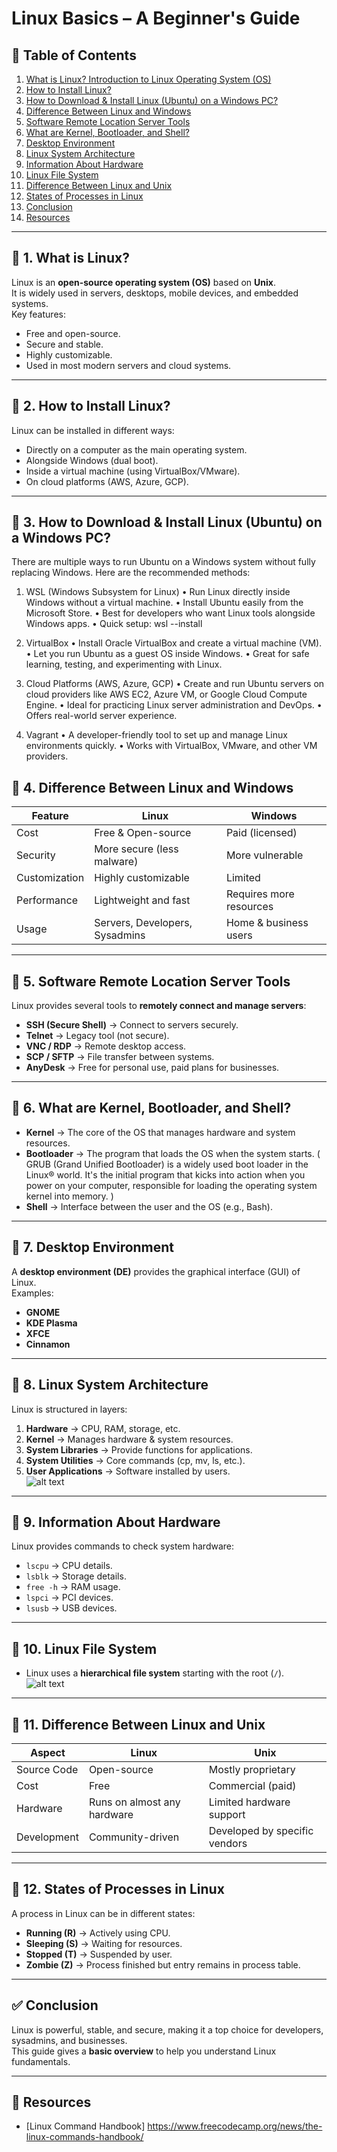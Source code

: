 # Linux Basics – A Beginner's Guide


## 📑 Table of Contents
1. [What is Linux? Introduction to Linux Operating System (OS)](#-1-what-is-linux)  
2. [How to Install Linux?](#-2-how-to-install-linux)  
3. [How to Download & Install Linux (Ubuntu) on a Windows PC?](#-3-how-to-download--install-linux-ubuntu-on-a-windows-pc)  
4. [Difference Between Linux and Windows](#-4-difference-between-linux-and-windows)  
5. [Software Remote Location Server Tools](#-5-software-remote-location-server-tools)  
6. [What are Kernel, Bootloader, and Shell?](#-6-what-are-kernel-bootloader-and-shell)  
7. [Desktop Environment](#-7-desktop-environment)  
8. [Linux System Architecture](#-8-linux-system-architecture)  
9. [Information About Hardware](#-9-information-about-hardware)  
10. [Linux File System](#-10-linux-file-system)  
11. [Difference Between Linux and Unix](#-11-difference-between-linux-and-unix)  
12. [States of Processes in Linux](#-12-states-of-processes-in-linux)  
13. [Conclusion](#-conclusion)  
14. [Resources](#-resources)  

---

## 📌 1. What is Linux?
Linux is an **open-source operating system (OS)** based on **Unix**.  
It is widely used in servers, desktops, mobile devices, and embedded systems.  
Key features:  
- Free and open-source.  
- Secure and stable.  
- Highly customizable.  
- Used in most modern servers and cloud systems.  

---

## 📌 2. How to Install Linux?
Linux can be installed in different ways:  
- Directly on a computer as the main operating system.  
- Alongside Windows (dual boot).  
- Inside a virtual machine (using VirtualBox/VMware).  
- On cloud platforms (AWS, Azure, GCP).  

---

## 📌 3. How to Download & Install Linux (Ubuntu) on a Windows PC?
There are multiple ways to run Ubuntu on a Windows system without fully replacing Windows.
Here are the recommended methods:

1. WSL (Windows Subsystem for Linux)
•	Run Linux directly inside Windows without a virtual machine.
•	Install Ubuntu easily from the Microsoft Store.
•	Best for developers who want Linux tools alongside Windows apps.
•	Quick setup:
                wsl --install

2. VirtualBox
•	Install Oracle VirtualBox and create a virtual machine (VM).
•	Let you run Ubuntu as a guest OS inside Windows.
•	Great for safe learning, testing, and experimenting with Linux.

3. Cloud Platforms (AWS, Azure, GCP)
•	Create and run Ubuntu servers on cloud providers like AWS EC2, Azure VM, or Google Cloud Compute Engine.
•	Ideal for practicing Linux server administration and DevOps.
•	Offers real-world server experience.

4. Vagrant
•	A developer-friendly tool to set up and manage Linux environments quickly.
•	Works with VirtualBox, VMware, and other VM providers.


## 📌 4. Difference Between Linux and Windows  

| Feature           | Linux                           | Windows                     |
|-------------------|--------------------------------|-----------------------------|
| Cost              | Free & Open-source             | Paid (licensed)             |
| Security          | More secure (less malware)     | More vulnerable             |
| Customization     | Highly customizable            | Limited                     |
| Performance       | Lightweight and fast           | Requires more resources     |
| Usage             | Servers, Developers, Sysadmins | Home & business users       |

---

## 📌 5. Software Remote Location Server Tools
Linux provides several tools to **remotely connect and manage servers**:  
- **SSH (Secure Shell)** → Connect to servers securely.  
- **Telnet** → Legacy tool (not secure).  
- **VNC / RDP** → Remote desktop access.  
- **SCP / SFTP** → File transfer between systems.
- **AnyDesk** → Free for personal use, paid plans for businesses.

---

## 📌 6. What are Kernel, Bootloader, and Shell?
- **Kernel** → The core of the OS that manages hardware and system resources.  
- **Bootloader** → The program that loads the OS when the system starts. 
                  ( GRUB (Grand Unified Bootloader) is a widely used boot loader in the Linux® world. It's the initial program that kicks into action when you power on your computer, responsible for loading the operating system kernel into memory. )
- **Shell** → Interface between the user and the OS (e.g., Bash). 
                        
---

## 📌 7. Desktop Environment
A **desktop environment (DE)** provides the graphical interface (GUI) of Linux.  
Examples:  
- **GNOME**  
- **KDE Plasma**  
- **XFCE**  
- **Cinnamon**  

---

## 📌 8. Linux System Architecture
Linux is structured in layers:  
1. **Hardware** → CPU, RAM, storage, etc.  
2. **Kernel** → Manages hardware & system resources.  
3. **System Libraries** → Provide functions for applications.  
4. **System Utilities** → Core commands (cp, mv, ls, etc.).  
5. **User Applications** → Software installed by users.  
                        ![alt text](image.png)

---

## 📌 9. Information About Hardware
Linux provides commands to check system hardware:  
- `lscpu` → CPU details.  
- `lsblk` → Storage details.  
- `free -h` → RAM usage.  
- `lspci` → PCI devices.  
- `lsusb` → USB devices.  

---

## 📌 10. Linux File System
- Linux uses a **hierarchical file system** starting with the root (`/`).  
![alt text](image-1.png)

---

## 📌 11. Difference Between Linux and Unix  

| Aspect        | Linux                         | Unix                          |
|---------------|-------------------------------|-------------------------------|
| Source Code   | Open-source                   | Mostly proprietary            |
| Cost          | Free                          | Commercial (paid)             |
| Hardware      | Runs on almost any hardware   | Limited hardware support      |
| Development   | Community-driven              | Developed by specific vendors |

---

## 📌 12. States of Processes in Linux
A process in Linux can be in different states:  
- **Running (R)** → Actively using CPU.  
- **Sleeping (S)** → Waiting for resources.  
- **Stopped (T)** → Suspended by user.  
- **Zombie (Z)** → Process finished but entry remains in process table.  

---

## ✅ Conclusion
Linux is powerful, stable, and secure, making it a top choice for developers, sysadmins, and businesses.  
This guide gives a **basic overview** to help you understand Linux fundamentals.

---

## 📖 Resources
- [Linux Command Handbook] https://www.freecodecamp.org/news/the-linux-commands-handbook/

